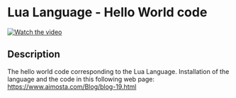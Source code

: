 # Lua Language - Hello World code

[![Watch the video](https://img.youtube.com/vi/o-OuReQ0zqQ/hqdefault.jpg)](https://youtu.be/o-OuReQ0zqQ)

## Description

  

The hello world code corresponding to the Lua Language. Installation of the language and the code in this following web page: https://www.aimosta.com/Blog/blog-19.html

